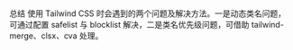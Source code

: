##

总结
使用 Tailwind CSS 时会遇到的两个问题及解决方法。一是动态类名问题，可通过配置 safelist 与 blocklist 解决，二是类名优先级问题，可借助 tailwind-merge、clsx、cva 处理。
